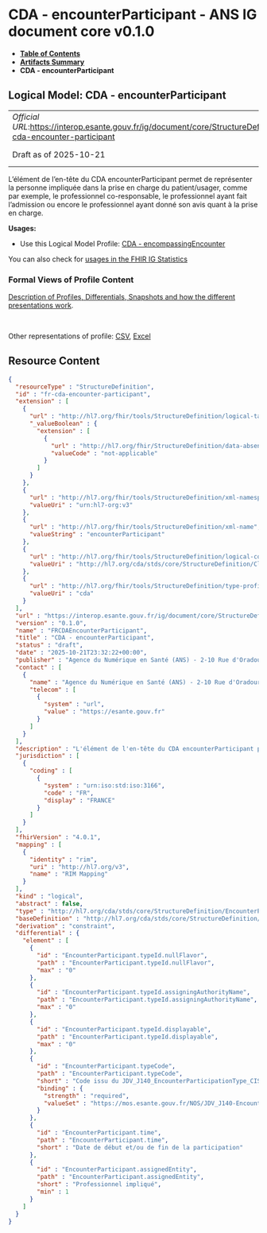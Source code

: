 # CDA - encounterParticipant - ANS IG document core v0.1.0

* [**Table of Contents**](toc.md)
* [**Artifacts Summary**](artifacts.md)
* **CDA - encounterParticipant**

## Logical Model: CDA - encounterParticipant 

| | |
| :--- | :--- |
| *Official URL*:https://interop.esante.gouv.fr/ig/document/core/StructureDefinition/fr-cda-encounter-participant | *Version*:0.1.0 |
| Draft as of 2025-10-21 | *Computable Name*:FRCDAEncounterParticipant |

 
L’élément de l’en-tête du CDA encounterParticipant permet de représenter la personne impliquée dans la prise en charge du patient/usager, comme par exemple, le professionnel co-responsable, le professionnel ayant fait l’admission ou encore le professionnel ayant donné son avis quant à la prise en charge. 

**Usages:**

* Use this Logical Model Profile: [CDA - encompassingEncounter](StructureDefinition-fr-cda-encompassing-encounter.md)

You can also check for [usages in the FHIR IG Statistics](https://packages2.fhir.org/xig/ans.document.fr.core|current/StructureDefinition/fr-cda-encounter-participant)

### Formal Views of Profile Content

 [Description of Profiles, Differentials, Snapshots and how the different presentations work](http://build.fhir.org/ig/FHIR/ig-guidance/readingIgs.html#structure-definitions). 

 

Other representations of profile: [CSV](StructureDefinition-fr-cda-encounter-participant.csv), [Excel](StructureDefinition-fr-cda-encounter-participant.xlsx) 



## Resource Content

```json
{
  "resourceType" : "StructureDefinition",
  "id" : "fr-cda-encounter-participant",
  "extension" : [
    {
      "url" : "http://hl7.org/fhir/tools/StructureDefinition/logical-target",
      "_valueBoolean" : {
        "extension" : [
          {
            "url" : "http://hl7.org/fhir/StructureDefinition/data-absent-reason",
            "valueCode" : "not-applicable"
          }
        ]
      }
    },
    {
      "url" : "http://hl7.org/fhir/tools/StructureDefinition/xml-namespace",
      "valueUri" : "urn:hl7-org:v3"
    },
    {
      "url" : "http://hl7.org/fhir/tools/StructureDefinition/xml-name",
      "valueString" : "encounterParticipant"
    },
    {
      "url" : "http://hl7.org/fhir/tools/StructureDefinition/logical-container",
      "valueUri" : "http://hl7.org/cda/stds/core/StructureDefinition/ClinicalDocument"
    },
    {
      "url" : "http://hl7.org/fhir/tools/StructureDefinition/type-profile-style",
      "valueUri" : "cda"
    }
  ],
  "url" : "https://interop.esante.gouv.fr/ig/document/core/StructureDefinition/fr-cda-encounter-participant",
  "version" : "0.1.0",
  "name" : "FRCDAEncounterParticipant",
  "title" : "CDA - encounterParticipant",
  "status" : "draft",
  "date" : "2025-10-21T23:32:22+00:00",
  "publisher" : "Agence du Numérique en Santé (ANS) - 2-10 Rue d'Oradour-sur-Glane, 75015 Paris",
  "contact" : [
    {
      "name" : "Agence du Numérique en Santé (ANS) - 2-10 Rue d'Oradour-sur-Glane, 75015 Paris",
      "telecom" : [
        {
          "system" : "url",
          "value" : "https://esante.gouv.fr"
        }
      ]
    }
  ],
  "description" : "L'élément de l'en-tête du CDA encounterParticipant permet de représenter la personne impliquée dans la prise en charge du patient/usager, comme par exemple, le professionnel co-responsable, le professionnel ayant fait l'admission ou encore le professionnel ayant donné son avis quant à la prise en charge.",
  "jurisdiction" : [
    {
      "coding" : [
        {
          "system" : "urn:iso:std:iso:3166",
          "code" : "FR",
          "display" : "FRANCE"
        }
      ]
    }
  ],
  "fhirVersion" : "4.0.1",
  "mapping" : [
    {
      "identity" : "rim",
      "uri" : "http://hl7.org/v3",
      "name" : "RIM Mapping"
    }
  ],
  "kind" : "logical",
  "abstract" : false,
  "type" : "http://hl7.org/cda/stds/core/StructureDefinition/EncounterParticipant",
  "baseDefinition" : "http://hl7.org/cda/stds/core/StructureDefinition/EncounterParticipant",
  "derivation" : "constraint",
  "differential" : {
    "element" : [
      {
        "id" : "EncounterParticipant.typeId.nullFlavor",
        "path" : "EncounterParticipant.typeId.nullFlavor",
        "max" : "0"
      },
      {
        "id" : "EncounterParticipant.typeId.assigningAuthorityName",
        "path" : "EncounterParticipant.typeId.assigningAuthorityName",
        "max" : "0"
      },
      {
        "id" : "EncounterParticipant.typeId.displayable",
        "path" : "EncounterParticipant.typeId.displayable",
        "max" : "0"
      },
      {
        "id" : "EncounterParticipant.typeCode",
        "path" : "EncounterParticipant.typeCode",
        "short" : "Code issu du JDV_J140_EncounterParticipationType_CISIS (1.2.250.1.213.1.1.5.528).",
        "binding" : {
          "strength" : "required",
          "valueSet" : "https://mos.esante.gouv.fr/NOS/JDV_J140-EncounterParticipationType-CISIS/FHIR/JDV-J140-EncounterParticipationType-CISIS"
        }
      },
      {
        "id" : "EncounterParticipant.time",
        "path" : "EncounterParticipant.time",
        "short" : "Date de début et/ou de fin de la participation"
      },
      {
        "id" : "EncounterParticipant.assignedEntity",
        "path" : "EncounterParticipant.assignedEntity",
        "short" : "Professionnel impliqué",
        "min" : 1
      }
    ]
  }
}

```

